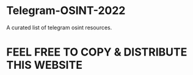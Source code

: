 # Telegram-OSINT-2022
A curated list of telegram osint resources.

# FEEL FREE TO COPY & DISTRIBUTE THIS WEBSITE
